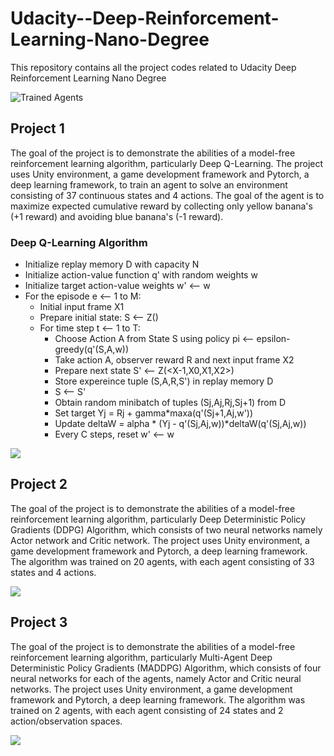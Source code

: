# Udacity--Deep-Reinforcement-Learning-Nano-Degree
This repository contains all the project codes related to Udacity Deep Reinforcement Learning Nano Degree

[//]: # (Image References)

[image1]: https://user-images.githubusercontent.com/10624937/42135602-b0335606-7d12-11e8-8689-dd1cf9fa11a9.gif "Trained Agents"
[image2]: https://user-images.githubusercontent.com/10624937/42386929-76f671f0-8106-11e8-9376-f17da2ae852e.png "Kernel"

![Trained Agents][image1]

## Project 1
The goal of the project is to demonstrate the abilities of a model-free reinforcement learning algorithm, particularly Deep Q-Learning. The project uses Unity environment, a game development framework and Pytorch, a deep learning framework, to train an agent to solve an environment consisting of 37 continuous states and 4 actions. The goal of the agent is to maximize expected cumulative reward by collecting only yellow banana's (+1 reward) and avoiding blue banana's (-1 reward).

### Deep Q-Learning Algorithm
- Initialize replay memory D with capacity N
- Initialize action-value function q' with random weights w
- Initialize target action-value weights w' <-- w
- For the episode e <-- 1 to M:
  - Initial input frame X1
  - Prepare initial state: S <-- Z(<X1>)
  - For time step t <-- 1 to T:
    - Choose Action A from State S using policy pi <-- epsilon-greedy(q'(S,A,w))
    - Take action A, observer reward R and next input frame X2
    - Prepare next state S' <-- Z(<X-1,X0,X1,X2>)
    - Store expereince tuple (S,A,R,S') in replay memory D
    - S <-- S'
    - Obtain random minibatch of tuples (Sj,Aj,Rj,Sj+1) from D
    - Set target Yj = Rj + gamma*maxa(q'(Sj+1,Aj,w'))
    - Update deltaW = alpha * (Yj - q'(Sj,Aj,w))*deltaW(q'(Sj,Aj,w))
    - Every C steps, reset w' <-- w


![](https://user-images.githubusercontent.com/10624937/42135619-d90f2f28-7d12-11e8-8823-82b970a54d7e.gif)

## Project 2
The goal of the project is to demonstrate the abilities of a model-free reinforcement learning algorithm, particularly Deep Deterministic Policy Gradients (DDPG) Algorithm, which consists of two neural networks namely Actor network and Critic network. The project uses Unity environment, a game development framework and Pytorch, a deep learning framework. The algorithm was trained on 20 agents, with each agent consisting of 33 states and 4 actions.

![](https://user-images.githubusercontent.com/10624937/43851024-320ba930-9aff-11e8-8493-ee547c6af349.gif)

## Project 3
The goal of the project is to demonstrate the abilities of a model-free reinforcement learning algorithm, particularly Multi-Agent Deep Deterministic Policy Gradients (MADDPG) Algorithm, which consists of four neural networks for each of the agents, namely Actor and Critic neural networks. The project uses Unity environment, a game development framework and Pytorch, a deep learning framework. The algorithm was trained on 2 agents, with each agent consisting of 24 states and 2 action/observation spaces.

![](https://user-images.githubusercontent.com/10624937/42135623-e770e354-7d12-11e8-998d-29fc74429ca2.gif)
